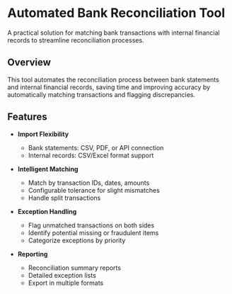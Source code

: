 # Automated Bank Reconciliation Tool

A practical solution for matching bank transactions with internal financial records to streamline reconciliation processes.

## Overview

This tool automates the reconciliation process between bank statements and internal financial records, saving time and improving accuracy by automatically matching transactions and flagging discrepancies.

## Features

- **Import Flexibility**
  - Bank statements: CSV, PDF, or API connection
  - Internal records: CSV/Excel format support

- **Intelligent Matching**
  - Match by transaction IDs, dates, amounts
  - Configurable tolerance for slight mismatches
  - Handle split transactions

- **Exception Handling**
  - Flag unmatched transactions on both sides
  - Identify potential missing or fraudulent items
  - Categorize exceptions by priority

- **Reporting**
  - Reconciliation summary reports
  - Detailed exception lists
  - Export in multiple formats
